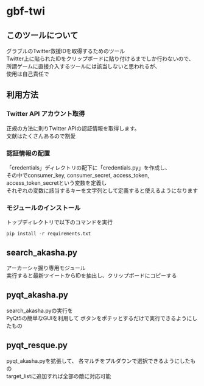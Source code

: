 # gbf-twi

## このツールについて

グラブルのTwitter救援IDを取得するためのツール  
Twitter上に貼られたIDをクリップボードに貼り付けるまでしか行わないので、  
所謂ゲームに直接介入するツールには該当しないと思われるが、  
使用は自己責任で

## 利用方法

### Twitter API アカウント取得

正規の方法に則りTwitter APIの認証情報を取得します。  
文献はたくさんあるので割愛

### 認証情報の配置

「credentials」ディレクトリの配下に「credentials.py」を作成し、  
その中でconsumer_key, consumer_secret, access_token, access_token_secretという変数を定義し  
それぞれの変数に該当するキーを文字列として定義すると使えるようになります

### モジュールのインストール

トップディレクトリで以下のコマンドを実行

```ja
pip install -r requirements.txt
```

## search_akasha.py

アーカーシャ掘り専用モジュール  
実行すると最新ツイートからIDを抽出し、クリップボードにコピーする

## pyqt_akasha.py

search_akasha.pyの実行を  
PyQt5の簡単なGUIを利用して
ボタンをポチッとするだけで実行できるようにしたもの

## pyqt_resque.py

pyqt_akasha.pyを拡張して、
各マルチをプルダウンで選択できるようにしたもの  
target_listに追加すれば全部の敵に対応可能
